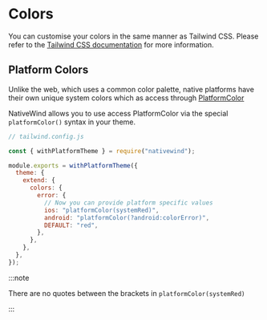 # Colors

You can customise your colors in the same manner as Tailwind CSS. Please refer to the [Tailwind CSS documentation](https://tailwindcss.com/docs/customizing-colors) for more information.

## Platform Colors

Unlike the web, which uses a common color palette, native platforms have their own unique system colors which as access through [PlatformColor](https://reactnative.dev/docs/platformcolor)

NativeWind allows you to use access PlatformColor via the special `platformColor()` syntax in your theme.

```js
// tailwind.config.js

const { withPlatformTheme } = require("nativewind");

module.exports = withPlatformTheme({
  theme: {
    extend: {
      colors: {
        error: {
          // Now you can provide platform specific values
          ios: "platformColor(systemRed)",
          android: "platformColor(?android:colorError)",
          DEFAULT: "red",
        },
      },
    },
  },
});
```

:::note

There are no quotes between the brackets in `platformColor(systemRed)`

:::
